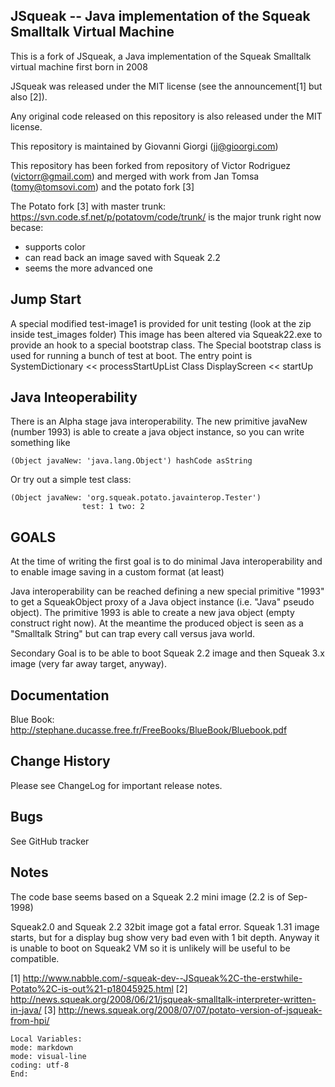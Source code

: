 JSqueak -- Java implementation of the Squeak Smalltalk Virtual Machine
----------------------------------------------------------------------

This is a fork of JSqueak, a Java 
implementation of the Squeak Smalltalk virtual machine first born in 2008

JSqueak was released under the MIT license (see the announcement[1] but also [2]).

Any original code released on this repository is also released under
the MIT license.

This repository is maintained by Giovanni Giorgi (jj@gioorgi.com) 

This repository has been forked from repository  of Victor Rodriguez (victorr@gmail.com)
and merged with work from Jan Tomsa (tomy@tomsovi.com) and the potato fork [3]

The Potato fork [3] with master trunk: https://svn.code.sf.net/p/potatovm/code/trunk/
is the major trunk right now becase:
+ supports color
+ can read back an image saved with Squeak 2.2
+ seems the more advanced one


Jump Start
------------
A special modified test-image1 is provided for unit testing (look at the zip inside test_images folder)
This image has been altered via Squeak22.exe to provide an hook to a special bootstrap class.
The Special bootstrap class is used for running a bunch of test at boot.
The entry point is
 SystemDictionary << processStartUpList
 Class DisplayScreen << startUp


Java Inteoperability
----------------------
There is an Alpha stage java interoperability.
The new primitive javaNew (number 1993) is able to create a java object instance, so you can write something like

```smalltalk
(Object javaNew: 'java.lang.Object') hashCode asString
```

Or try out a simple test class:

```smalltalk
(Object javaNew: 'org.squeak.potato.javainterop.Tester')
				test: 1 two: 2
```


GOALS
-------------
At the time of writing the first goal is to do minimal Java interoperability and to enable image saving in a custom format (at least)

Java interoperability can be reached defining a new special primitive "1993" to get a SqueakObject proxy of a 
Java object instance (i.e. "Java" pseudo object).
The primitive 1993 is able to create a new java object (empty construct right now).
At the meantime the produced object is seen as a "Smalltalk String" but can trap every call versus java world.

Secondary Goal is to be able to boot Squeak 2.2 image and then Squeak 3.x image (very far away target, anyway).




Documentation
-----------------
Blue Book: http://stephane.ducasse.free.fr/FreeBooks/BlueBook/Bluebook.pdf


Change History
---------------
Please see ChangeLog for important release notes.

Bugs
--------
See GitHub tracker



Notes
-----
The code base seems based on a Squeak 2.2 mini image (2.2 is of Sep-1998)

Squeak2.0 and Squeak 2.2 32bit image got a fatal error.
Squeak 1.31 image starts, but for a display bug show very bad even with 1 bit depth. 
Anyway it is unable to boot on Squeak2 VM so it is unlikely will be useful to be compatible.





[1] http://www.nabble.com/-squeak-dev--JSqueak%2C-the-erstwhile-Potato%2C-is-out%21-p18045925.html
[2] http://news.squeak.org/2008/06/21/jsqueak-smalltalk-interpreter-written-in-java/
[3] http://news.squeak.org/2008/07/07/potato-version-of-jsqueak-from-hpi/

```emacs
Local Variables:
mode: markdown
mode: visual-line
coding: utf-8
End:
```
